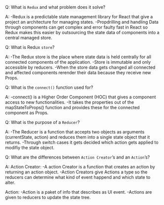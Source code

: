 Q:
What is `Redux` and what problem does it solve?

A:
-Redux is a predictable state management library for React that give a project an architecture for managing states.
-Propdrilling and handling Data through components can get complex and error faulty fast in React so Redux makes this
easier by outsourcing the state data of components into a central managed store.

Q:
What is Redux `store`?

A:
-The Redux store is the place where state data is held centrally for all connected components of the application.
-Store is immutable and only accessible by reducers.
-When the store data gets changed all connected and affected components rerender their data because they receive new Props.

Q:
What is the `connect()` function used for?

A:
-connect() is a Higher Order Component (HOC) that gives a component access to new functionalities.
-It takes the properties out of the mapStateToProps() function and provides these for the connected component as Props.

Q:
What is the purpose of a `Reducer`?

A:
-The Reducer is a function that accepts two objects as arguments (currentState, action) and reduces them into a single state
object that it returns.
-Through switch cases it gets decided which action gets applied to modifiy the state object.

Q:
What are the differences between `Action Creator`’s and an `Action`’s?

A:
Action Creator:
-A action Creator is a function that creates an action by returning an action object.
-Action Creators give Actions a type so the reducers can determine what kind of event happend and which state to alter.

Action:
-Action is a paket of info that describes as UI event.
-Actions are given to reducers to update the state tree.
